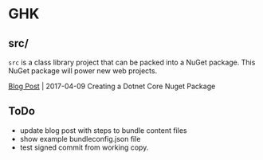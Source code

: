 # GHK

## src/
`src` is a class library project that can be packed into 
a NuGet package. This NuGet package will power new web projects.

[Blog Post](blogpost.md) | 2017-04-09 Creating a Dotnet Core Nuget Package

## ToDo

- update blog post with steps to bundle content files
- show example bundleconfig.json file
- test signed commit from working copy. 

